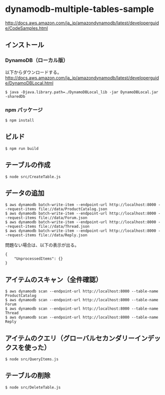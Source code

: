 # dynamodb-multiple-tables-sample
http://docs.aws.amazon.com/ja_jp/amazondynamodb/latest/developerguide/CodeSamples.html

## インストール

### DynamoDB（ローカル版）

以下からダウンロードする。
http://docs.aws.amazon.com/ja_jp/amazondynamodb/latest/developerguide/DynamoDBLocal.html

```
$ java -Djava.library.path=./DynamoDBLocal_lib -jar DynamoDBLocal.jar -sharedDb
```

### npm パッケージ

```
$ npm install
```

## ビルド

```
$ npm run build
```

## テーブルの作成

```
$ node src/CreateTable.js
```

## データの追加

```
$ aws dynamodb batch-write-item --endpoint-url http://localhost:8000 --request-items file://data/ProductCatalog.json
$ aws dynamodb batch-write-item --endpoint-url http://localhost:8000 --request-items file://data/Forum.json
$ aws dynamodb batch-write-item --endpoint-url http://localhost:8000 --request-items file://data/Thread.json
$ aws dynamodb batch-write-item --endpoint-url http://localhost:8000 --request-items file://data/Reply.json
```

問題ない場合は、以下の表示が出る。

```
{
    "UnprocessedItems": {}
}
```

## アイテムのスキャン（全件確認）

```
$ aws dynamodb scan --endpoint-url http://localhost:8000 --table-name ProductCatalog
$ aws dynamodb scan --endpoint-url http://localhost:8000 --table-name Forum
$ aws dynamodb scan --endpoint-url http://localhost:8000 --table-name Thread
$ aws dynamodb scan --endpoint-url http://localhost:8000 --table-name Reply
```

## アイテムのクエリ（グローバルセカンダリーインデックスを使った）

```
$ node src/QueryItems.js
```

## テーブルの削除

```
$ node src/DeleteTable.js
```
